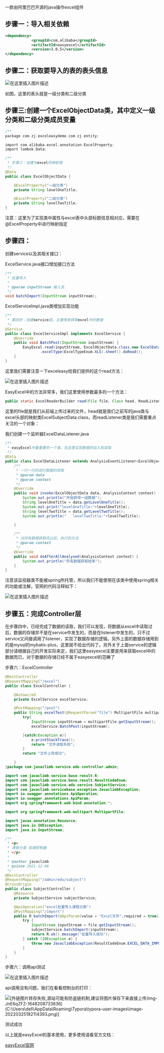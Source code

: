 一款由阿里巴巴开源的java操作excel组件

## 步骤一：导入相关依赖

```xml
<dependency>
            <groupId>com.alibaba</groupId>
            <artifactId>easyexcel</artifactId>
            <version>3.0.5</version>
</dependency>
```

## 步骤二：获取要导入的表的表头信息

![在这里插入图片描述](https://img-blog.csdnimg.cn/74b7bb41a51d4818b9cb661e39abc6a6.png?x-oss-process=image/watermark,type_d3F5LXplbmhlaQ,shadow_50,text_Q1NETiBA57yW56CB6Lev5LiK55qE5p-Q5YmR,size_10,color_FFFFFF,t_70,g_se,x_16)

如图，这里的表头就是一级分类和二级分类

## 步骤三:创建一个ExcelObjectData类，其中定义一级分类和二级分类成员变量

```java
/**
package com.zj.exceleasydemo.com.zj.entity;

import com.alibaba.excel.annotation.ExcelProperty;
import lombok.Data;

/**
 * 步骤三：创建与excel的映射类
 */
@Data
public class ExcelObjectData {

    @ExcelProperty("一级分类")
    private String levelOneTitle;

    @ExcelProperty("二级分类")
    private String levelTwoTitle;
}

```

注意：这里为了实现类中属性与excel表中头部标题信息相对应，需要在@ExcelProperty中进行映射指定



## 步骤四：

创建service以及其相关接口：

ExcelService.java接口增加接口方法

```java
/**
 * 批量导入
 *
 * @param inputStream 输入流
 */
void batchImport(InputStream inputStream);
```

ExcelServiceImpl.java类增加实现功能

```JAVA
/**
 * 第四步：创建service层，主要用来获取excel中的数据
 */
@Service
public class ExcelServiceImpl implements ExcelService {
    @Override
    public void BatchPost(InputStream inputStream) {
        EasyExcel.read(inputStream, ExcelObjectData.class,new ExcelDataListener())
                .excelType(ExcelTypeEnum.XLS).sheet().doRead();
    }
}

```

这里我们需要注意一下exceleasy给我们提供的这个read方法：


![在这里插入图片描述](https://img-blog.csdnimg.cn/fd4758c0f0b041b3addc711ff5fa70b0.png?x-oss-process=image/watermark,type_d3F5LXplbmhlaQ,shadow_50,text_Q1NETiBA57yW56CB6Lev5LiK55qE5p-Q5YmR,size_20,color_FFFFFF,t_70,g_se,x_16)


EasyExcel中的方法非常多，我们这里使用参数最多的一个方法：

```java
public static ExcelReaderBuilder read(File file, Class head, ReadListener readListener)
```

这里的file就是我们从前端上传过来的文件，head就是我们之前写的java类与excel头部的映射类ExcelSubjectData.class，而readListener类是我们需要重点关注的一个对象：

我们创建一个监听器ExcelDataListener.java

```java
/**
 * easyExcel中最重要的一个类，在这里实现数据的加入和读取
 */
@Data
public class ExcelDataListener extends AnalysisEventListener<ExcelObjectData> {
    /**
     * 一行一行的进行数据的获取
     * @param data
     * @param context
     */
    @Override
    public void invoke(ExcelObjectData data, AnalysisContext context) {
        System.out.println("开始获得一组数据");
        String levelOneTitle = data.getLevelOneTitle();
        System.out.print("levelOneTitle:"+levelOneTitle);
        String levelTwoTitle = data.getLevelTwoTitle();
        System.out.println("   levelTwoTitle:"+levelTwoTitle);

    }

    /**
     * 当所有数据获取完以后，执行的方法
     * @param context
     */
    @Override
    public void doAfterAllAnalysed(AnalysisContext context) {
        System.out.println("所有数据获取结束");
    }
}

```

注意该监视器类不能被spring所托管，所以我们不能使用在该类中使用spring相关的功能或注解，官网的代码注释如下：

![在这里插入图片描述](https://img-blog.csdnimg.cn/a0578f40c4f2436ca6d84b6b19acde85.png?x-oss-process=image/watermark,type_d3F5LXplbmhlaQ,shadow_50,text_Q1NETiBA57yW56CB6Lev5LiK55qE5p-Q5YmR,size_20,color_FFFFFF,t_70,g_se,x_16)



## 步骤五：完成Controller层

在步骤四中，已经完成了数据的读取，我们可以发现，将数据从excel中读取过后，数据的存储并不是在service中发生的，而是在listener中发生的，只不过service又间接调用了listener，实现了数据存储的逻辑。另外上面的数据存储用到的是mysql的mybatis-plus，这里就不给出代码了。另外关于上面service的逻辑部分请根据自己的开发实际来定，我们这里easyexcel主要是用来获取excel中的数据而已，对于数据的存储已经不属于easyexcel的范畴了

步骤六：ExcelController

```java
@RestController
@RequestMapping("/excel")
public class ExcelController {

    @Autowired
    private ExcelService excelService;

    @PostMapping("/post")
    public String excelTest(@RequestParam("file") MultipartFile multipartFile){
        try{
            InputStream inputStream = multipartFile.getInputStream();
            excelService.BatchPost(inputStream);

        }catch(Exception e){
            e.printStackTrace();
            return "文件读取失败";
        }
        return "文件上传成功";

    }
}package com.javaclimb.service.edu.controller.admin;

import com.javaclimb.service.base.result.R;
import com.javaclimb.service.base.result.ResultCodeEnum;
import com.javaclimb.service.edu.service.SubjectService;
import com.javaclimb.servicebase.exception.JavaclimbException;
import io.swagger.annotations.ApiOperation;
import io.swagger.annotations.ApiParam;
import org.springframework.web.bind.annotation.*;

import org.springframework.web.multipart.MultipartFile;

import javax.annotation.Resource;
import java.io.IOException;
import java.io.InputStream;

/**
 * <p>
 * 课程分类 前端控制器
 * </p>
 *
 * @author javaclimb
 * @since 2021-12-08
 */
@RestController
@RequestMapping("/admin/edu/subject")
@CrossOrigin
public class SubjectController {
    @Resource
    private SubjectService subjectService;

    @ApiOperation("excel批量导入课程分类")
    @PostMapping("/import")
    public R batchImport(@ApiParam(value = "Excel文件",required = true) @RequestParam("file")MultipartFile file){
        try {
            InputStream inputStream = file.getInputStream();
            subjectService.batchImport(inputStream);
            return R.ok().message("批量导入成功");
        } catch (IOException e) {
            throw new JavaclimbException(ResultCodeEnum.EXCEL_DATA_IMPORT_ERROR);
        }
    }
}
```

步骤六：调用api测试


![在这里插入图片描述](https://img-blog.csdnimg.cn/0556ab872d0446eabffc15603ad49dbd.png?x-oss-process=image/watermark,type_d3F5LXplbmhlaQ,shadow_50,text_Q1NETiBA57yW56CB6Lev5LiK55qE5p-Q5YmR,size_20,color_FFFFFF,t_70,g_se,x_16)


api调用没有问题，我们在看看控制台的打印：

![\[外链图片转存失败,源站可能有防盗链机制,建议将图片保存下来直接上传(img-JnE6qZFZ-1648208733836)(C:\Users\dell\AppData\Roaming\Typora\typora-user-images\image-20220325182114393.png)\]](https://img-blog.csdnimg.cn/360c2de564d24d3db38d2ac8d24bbeea.png?x-oss-process=image/watermark,type_d3F5LXplbmhlaQ,shadow_50,text_Q1NETiBA57yW56CB6Lev5LiK55qE5p-Q5YmR,size_20,color_FFFFFF,t_70,g_se,x_16)


测试成功



以上就是easyExcel的基本使用，更多使用请看官方文档：

[easyExcel官网](https://alibaba-easyexcel.github.io/quickstart/read.html)

